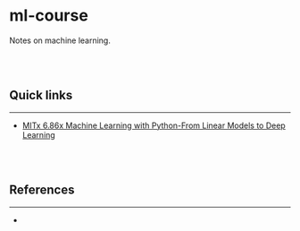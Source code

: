 # ml-course



Notes on machine learning.

<br>

<br>

## Quick links
---

* [MITx 6.86x Machine Learning with Python-From Linear Models to Deep Learning](https://github.com/sylvaticus/MITx_6.86x)

<br>

<br>

## References
---

* 


